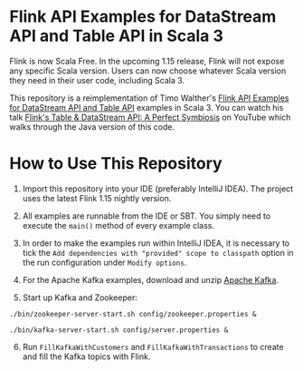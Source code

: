 # Flink API Examples for DataStream API and Table API in Scala 3

Flink is now Scala Free. In the upcoming 1.15 release, Flink will not expose any specific Scala version.
Users can now choose whatever Scala version they need in their user code, including Scala 3.

This repository is a reimplementation of Timo Walther's [Flink API Examples for DataStream API and Table API](https://github.com/twalthr/flink-api-examples)
examples in Scala 3. 
You can watch his talk [Flink's Table & DataStream API: A Perfect Symbiosis](https://youtu.be/vLLn5PxF2Lw) on YouTube which walks through the Java version of this code.

# How to Use This Repository

1. Import this repository into your IDE (preferably IntelliJ IDEA). The project uses the latest Flink 1.15 nightly version.

2. All examples are runnable from the IDE or SBT. You simply need to execute the `main()` method of every example class.

3. In order to make the examples run within IntelliJ IDEA, it is necessary to tick
   the `Add dependencies with "provided" scope to classpath` option in the run configuration under `Modify options`.

4. For the Apache Kafka examples, download and unzip [Apache Kafka](https://kafka.apache.org/downloads).

5. Start up Kafka and Zookeeper:

```
./bin/zookeeper-server-start.sh config/zookeeper.properties &

./bin/kafka-server-start.sh config/server.properties &
```

6. Run `FillKafkaWithCustomers` and `FillKafkaWithTransactions` to create and fill the Kafka topics with Flink.